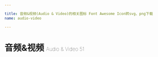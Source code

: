 ```yaml
---

title: 音频&视频(Audio & Video)的相关图标 Font Awesome Icon转svg、png下载
name: audio-video

---
```


# 音频&视频  <small style="font-size: 60%;font-weight: 100">Audio & Video <span class="badge-secondary badge">51</span> </small>

<search tag="audio-video" :max="0"/>


